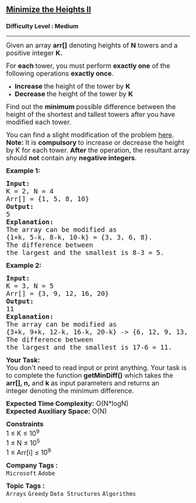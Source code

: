 <h2><a href="https://www.geeksforgeeks.org/problems/minimize-the-heights3351/1?page=1&difficulty=Medium&sortBy=submissions">Minimize the Heights II</a></h2><h3>Difficulty Level : Medium</h3><hr><div class="problems_problem_content__Xm_eO"><p><span style="font-size: 18px;">Given an array <strong>arr[]</strong>&nbsp;denoting heights of <strong>N</strong> towers and a positive integer <strong>K. </strong></span></p>
<p><span style="font-size: 18px;">For <strong>each </strong>tower, you must perform <strong>exactly one</strong> of the following operations <strong>exactly once</strong>.</span></p>
<ul>
<li><span style="font-size: 18px;"><strong>Increase </strong>the height of the tower by <strong>K</strong></span></li>
<li><span style="font-size: 18px;"><strong>Decrease </strong>the height of the tower by <strong>K</strong></span></li>
</ul>
<p><span style="font-size: 18px;">Find out the <strong>minimum </strong>possible difference between the height&nbsp;of the shortest and tallest towers after you have modified each tower.</span></p>
<p><span style="font-size: 18px;">You can find a slight modification of the problem&nbsp;<a href="https://practice.geeksforgeeks.org/problems/minimize-the-heights-i/1/">here</a>.<br><strong>Note:</strong> It is <strong>compulsory </strong>to increase or decrease the height by K for each tower. <strong>After</strong> the operation, the resultant array should <strong>not</strong> contain any <strong>negative integers</strong>.</span></p>
<p><span style="font-size: 18px;"><strong>Example 1:</strong></span></p>
<pre><span style="font-size: 18px;"><strong>Input:
</strong>K = 2, N = 4
Arr[] = {1, 5, 8, 10}
<strong>Output:</strong>
5
<strong>Explanation:</strong>
The array can be modified as <br>{1+k, 5-k, 8-k, 10-k} = {3, 3, 6, 8}. <br>The difference between 
the largest and the smallest is 8-3 = 5.
</span></pre>
<p><span style="font-size: 18px;"><strong>Example 2:</strong></span></p>
<pre><span style="font-size: 18px;"><strong>Input:
</strong>K = 3, N = 5
Arr[] = {3, 9, 12, 16, 20}
<strong>Output:</strong>
11
<strong>Explanation:</strong>
The array can be modified as<br></span><span style="font-size: 18px;">{3+k, 9+k, 12-k, 16-k, 20-k} -&gt; {6,&nbsp;12,&nbsp;9,&nbsp;13,&nbsp;17}. <br>The difference between 
the largest and the smallest is 17-6 = 11.&nbsp;
</span></pre>
<p><span style="font-size: 18px;"><strong>Your Task:</strong><br>You don't need to read input or print anything. Your task is to complete the function&nbsp;<strong>getMinDiff()</strong>&nbsp;which takes the <strong>arr[], n,</strong>&nbsp;and&nbsp;<strong>k&nbsp;</strong>as input parameters and returns an integer&nbsp;denoting the minimum difference.</span></p>
<p><span style="font-size: 18px;"><strong>Expected Time Complexity:</strong>&nbsp;O(N*logN)<br><strong>Expected Auxiliary Space:</strong>&nbsp;O(N)<br></span></p>
<p><span style="font-size: 18px;"><strong>Constraints</strong><br>1 ≤ K ≤ 10<sup>9</sup><br>1 ≤ N&nbsp;≤ 10<sup>5</sup><br>1 ≤ Arr[i] ≤ 10<sup>9</sup></span></p></div><p><span style=font-size:18px><strong>Company Tags : </strong><br><code>Microsoft</code>&nbsp;<code>Adobe</code>&nbsp;<br><p><span style=font-size:18px><strong>Topic Tags : </strong><br><code>Arrays</code>&nbsp;<code>Greedy</code>&nbsp;<code>Data Structures</code>&nbsp;<code>Algorithms</code>&nbsp;